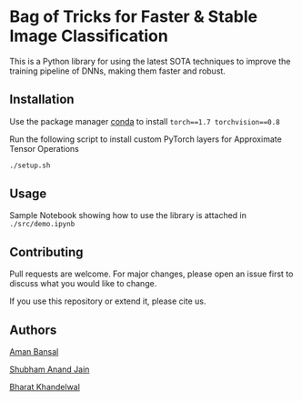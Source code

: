 # Bag of Tricks for Faster & Stable Image Classification

This is a Python library for using the latest SOTA techniques to improve the training pipeline of DNNs, making them faster and robust.

## Installation

Use the package manager [conda](https://docs.conda.io/en/latest/) to install `torch==1.7 torchvision==0.8`

Run the following script to install custom PyTorch layers for Approximate Tensor Operations
```bash
./setup.sh
```

## Usage

Sample Notebook showing how to use the library is attached in `./src/demo.ipynb`

## Contributing
Pull requests are welcome. For major changes, please open an issue first to discuss what you would like to change.

If you use this repository or extend it, please cite us.


## Authors
[Aman Bansal](https://github.com/daydroidmuchiri)

[Shubham Anand Jain](https://github.com/ShubhamAnandJain)

[Bharat Khandelwal](https://github.com/khandelwalbharat)

